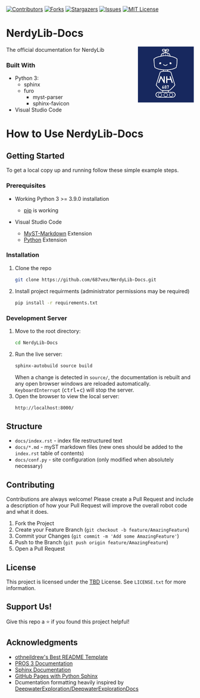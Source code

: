 [![Contributors][contributors-shield]][contributors-url]
[![Forks][forks-shield]][forks-url]
[![Stargazers][stars-shield]][stars-url]
[![Issues][issues-shield]][issues-url]
[![MIT License][license-shield]][license-url]

# NerdyLib-Docs

<!-- PROJECT LOGO -->
[<img src="assets/img/687vex_logo.png" align="right" width="150">](https://github.com/687vex/NerdyLib-Docs)

The official documentation for NerdyLib

<!-- BUILT WITH -->
### Built With

- Python 3:
  - sphinx
  - furo
    - myst-parser
    - sphinx-favicon
- Visual Studio Code

# How to Use NerdyLib-Docs

<!-- GETTING STARTED -->
## Getting Started

To get a local copy up and running follow these simple example steps.

### Prerequisites

- Working Python 3 >= 3.9.0 installation
  - [pip](https://appuals.com/fix-pip-is-not-recognized-as-an-internal-or-external-command/) is working

- Visual Studio Code
  - [MyST-Markdown](https://marketplace.visualstudio.com/items?itemName=ExecutableBookProject.myst-highlight) Extension
  - [Python](https://marketplace.visualstudio.com/items?itemName=ms-python.python) Extension

### Installation

1. Clone the repo
    ```sh
    git clone https://github.com/687vex/NerdyLib-Docs.git
    ```
2. Install project requirments (administrator permissions may be required)
    ```sh
    pip install -r requirements.txt
    ```
### Development Server

1. Move to the root directory: 
    ```sh
    cd NerdyLib-Docs
    ```
2. Run the live server: 
    ```sh
    sphinx-autobuild source build
    ````
    When a change is detected in `source/`, the documentation is rebuilt and any open browser windows are reloaded automatically. `KeyboardInterrupt` (<kbd>ctrl</kbd>+<kbd>c</kbd>) will stop the server.
3. Open the browser to view the local server: 
    ```sh
    http://localhost:8000/
    ```

## Structure

- `docs/index.rst` - index file restructured text
- `docs/*.md` - myST markdown files (new ones should be added to the `index.rst` table of contents)
- `docs/conf.py` - site configuration (only modified when absolutely necessary)


<!-- CONTRIBUTING -->
## Contributing

Contributions are always welcome! Please create a Pull Request and include a description of how your Pull Request will improve the overall robot code and what it does.

1. Fork the Project
2. Create your Feature Branch (`git checkout -b feature/AmazingFeature`)
3. Commit your Changes (`git commit -m 'Add some AmazingFeature'`)
4. Push to the Branch (`git push origin feature/AmazingFeature`)
5. Open a Pull Request


<!-- LICENSE -->
## License

This project is licensed under the [TBD]() License. See `LICENSE.txt` for more information.

<!-- SUPPORT US -->
## Support Us!

Give this repo a ⭐️ if you found this project helpful!

## Acknowledgments

- [othneildrew's Best README Template](https://github.com/othneildrew/Best-README-Template)
- [PROS 3 Documentation](https://pros.cs.purdue.edu/v5/index.html)
- [Sphinx Documentation](https://www.sphinx-doc.org/en/master/usage/quickstart.html)
- [GitHub Pages with Python Sphinx](https://www.docslikecode.com/articles/github-pages-python-sphinx/)
- Dcumentation formatting heavily inspired by [DeepwaterExploration/DeepwaterExplorationDocs](https://github.com/DeepwaterExploration/DeepwaterExplorationDocs)

<!-- MARKDOWN LINKS & IMAGES -->
[contributors-shield]: https://img.shields.io/github/contributors/687vex/NerdyLib-Docs.svg?style=for-the-badge
[contributors-url]: https://github.com/687vex/NerdyLib-Docs/graphs/contributors
[forks-shield]: https://img.shields.io/github/forks/687vex/NerdyLib-Docs.svg?style=for-the-badge
[forks-url]: https://github.com/687vex/NerdyLib-Docs/network/members
[stars-shield]: https://img.shields.io/github/stars/687vex/NerdyLib-Docs.svg?style=for-the-badge
[stars-url]: https://github.com/687vex/NerdyLib-Docs/stargazers
[issues-shield]: https://img.shields.io/github/issues/687vex/NerdyLib-Docs.svg?style=for-the-badge
[issues-url]: https://github.com/687vex/NerdyLib-Docs/issues
[license-shield]: https://img.shields.io/github/license/687vex/NerdyLib-Docs.svg?style=for-the-badge
[license-url]: https://github.com/687vex/NerdyLib-Docs/blob/master/LICENSE.txt
